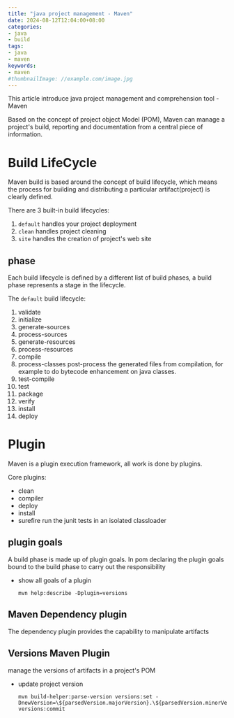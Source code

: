 ```yaml
---
title: "java project management - Maven"
date: 2024-08-12T12:04:00+08:00
categories:
- java
- build
tags:
- java
- maven
keywords:
- maven
#thumbnailImage: //example.com/image.jpg
---
```


This article introduce java project management and comprehension tool - Maven
<!--more-->

Based on the concept of project object Model (POM), Maven can manage a project's build, reporting and documentation from a central piece of information.

# Build LifeCycle

Maven build is based around the concept of build lifecycle, which means the process for building and distributing a particular artifact(project) is clearly defined.

There are 3 built-in build lifecycles:
1. `default` handles your project deployment
2. `clean` handles project cleaning
3. `site` handles the creation of project's web site

## phase
Each build lifecycle is defined by a different list of build phases, a build phase represents a stage in the lifecycle.

The `default` build lifecycle: 
1. validate
2. initialize
3. generate-sources
4. process-sources
5. generate-resources
6. process-resources
7. compile
8. process-classes   post-process the generated files from compilation, for example to do bytecode enhancement on java classes.
9. test-compile
10. test
11. package
12. verify
13. install
14. deploy



# Plugin

Maven is a plugin execution framework, all work is done by plugins.

Core plugins:
* clean
* compiler
* deploy
* install
* surefire     run the junit tests in an isolated classloader


## plugin goals

A build phase is made up of plugin goals.
In pom declaring the plugin goals bound to the build phase to carry out the responsibility

* show all goals of a plugin
    ```
    mvn help:describe -Dplugin=versions
    ```


## Maven Dependency plugin

The dependency plugin provides the capability to manipulate artifacts

## Versions Maven Plugin

manage the versions of artifacts in a project's POM

* update project version
    ```
    mvn build-helper:parse-version versions:set -DnewVersion=\${parsedVersion.majorVersion}.\${parsedVersion.minorVersion}.\${parsedVersion.nextIncrementalVersion} versions:commit
    ```
